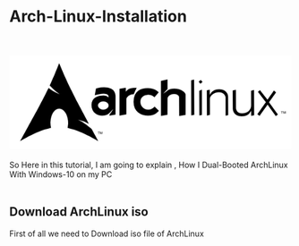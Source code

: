 # Arch-Linux-Installation
<br><br>
![](/images/archlinux.png) <br><br>
So Here in this tutorial, I am going to explain , How I Dual-Booted ArchLinux With Windows-10 
on my PC
<br><br>
## Download ArchLinux iso
First of all we need to Download iso file of ArchLinux
